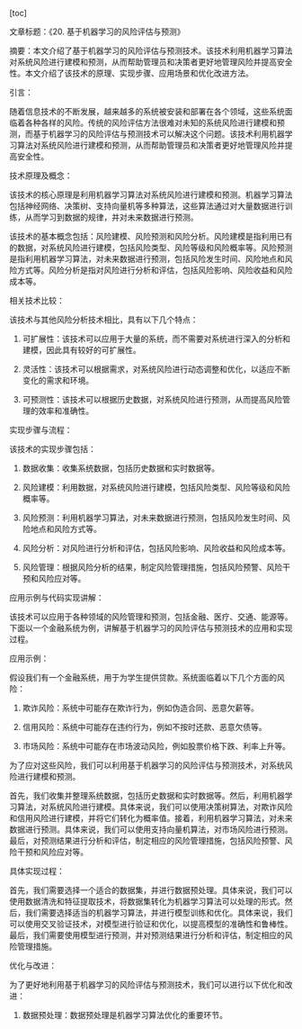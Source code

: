 
[toc]                    
                
                
文章标题：《20. 基于机器学习的风险评估与预测》

摘要：本文介绍了基于机器学习的风险评估与预测技术。该技术利用机器学习算法对系统风险进行建模和预测，从而帮助管理员和决策者更好地管理风险并提高安全性。本文介绍了该技术的原理、实现步骤、应用场景和优化改进方法。

引言：

随着信息技术的不断发展，越来越多的系统被安装和部署在各个领域，这些系统面临着各种各样的风险。传统的风险评估方法很难对未知的系统风险进行建模和预测，而基于机器学习的风险评估与预测技术可以解决这个问题。该技术利用机器学习算法对系统风险进行建模和预测，从而帮助管理员和决策者更好地管理风险并提高安全性。

技术原理及概念：

该技术的核心原理是利用机器学习算法对系统风险进行建模和预测。机器学习算法包括神经网络、决策树、支持向量机等多种算法，这些算法通过对大量数据进行训练，从而学习到数据的规律，并对未来数据进行预测。

该技术的基本概念包括：风险建模、风险预测和风险分析。风险建模是指利用已有的数据，对系统风险进行建模，包括风险类型、风险等级和风险概率等。风险预测是指利用机器学习算法，对未来数据进行预测，包括风险发生时间、风险地点和风险方式等。风险分析是指对风险进行分析和评估，包括风险影响、风险收益和风险成本等。

相关技术比较：

该技术与其他风险分析技术相比，具有以下几个特点：

1. 可扩展性：该技术可以应用于大量的系统，而不需要对系统进行深入的分析和建模，因此具有较好的可扩展性。

2. 灵活性：该技术可以根据需求，对系统风险进行动态调整和优化，以适应不断变化的需求和环境。

3. 可预测性：该技术可以根据历史数据，对系统风险进行预测，从而提高风险管理的效率和准确性。

实现步骤与流程：

该技术的实现步骤包括：

1. 数据收集：收集系统数据，包括历史数据和实时数据等。

2. 风险建模：利用数据，对系统风险进行建模，包括风险类型、风险等级和风险概率等。

3. 风险预测：利用机器学习算法，对未来数据进行预测，包括风险发生时间、风险地点和风险方式等。

4. 风险分析：对风险进行分析和评估，包括风险影响、风险收益和风险成本等。

5. 风险管理：根据风险分析的结果，制定风险管理措施，包括风险预警、风险干预和风险应对等。

应用示例与代码实现讲解：

该技术可以应用于各种领域的风险管理和预测，包括金融、医疗、交通、能源等。下面以一个金融系统为例，讲解基于机器学习的风险评估与预测技术的应用和实现过程。

应用示例：

假设我们有一个金融系统，用于为学生提供贷款。系统面临着以下几个方面的风险：

1. 欺诈风险：系统中可能存在欺诈行为，例如伪造合同、恶意欠薪等。

2. 信用风险：系统中可能存在违约行为，例如不按时还款、恶意欠债等。

3. 市场风险：系统中可能存在市场波动风险，例如股票价格下跌、利率上升等。

为了应对这些风险，我们可以利用基于机器学习的风险评估与预测技术，对系统风险进行建模和预测。

首先，我们收集并整理系统数据，包括历史数据和实时数据等。然后，利用机器学习算法，对系统风险进行建模。具体来说，我们可以使用决策树算法，对欺诈风险和信用风险进行建模，并将它们转化为概率值。接着，利用机器学习算法，对未来数据进行预测。具体来说，我们可以使用支持向量机算法，对市场风险进行预测。最后，对预测结果进行分析和评估，制定相应的风险管理措施，包括风险预警、风险干预和风险应对等。

具体实现过程：

首先，我们需要选择一个适合的数据集，并进行数据预处理。具体来说，我们可以使用数据清洗和特征提取技术，将数据集转化为机器学习算法可以处理的形式。然后，我们需要选择适当的机器学习算法，并进行模型训练和优化。具体来说，我们可以使用交叉验证技术，对模型进行验证和优化，以提高模型的准确性和鲁棒性。最后，我们需要使用模型进行预测，并对预测结果进行分析和评估，制定相应的风险管理措施。

优化与改进：

为了更好地利用基于机器学习的风险评估与预测技术，我们可以进行以下优化和改进：

1. 数据预处理：数据预处理是机器学习算法优化的重要环节。

